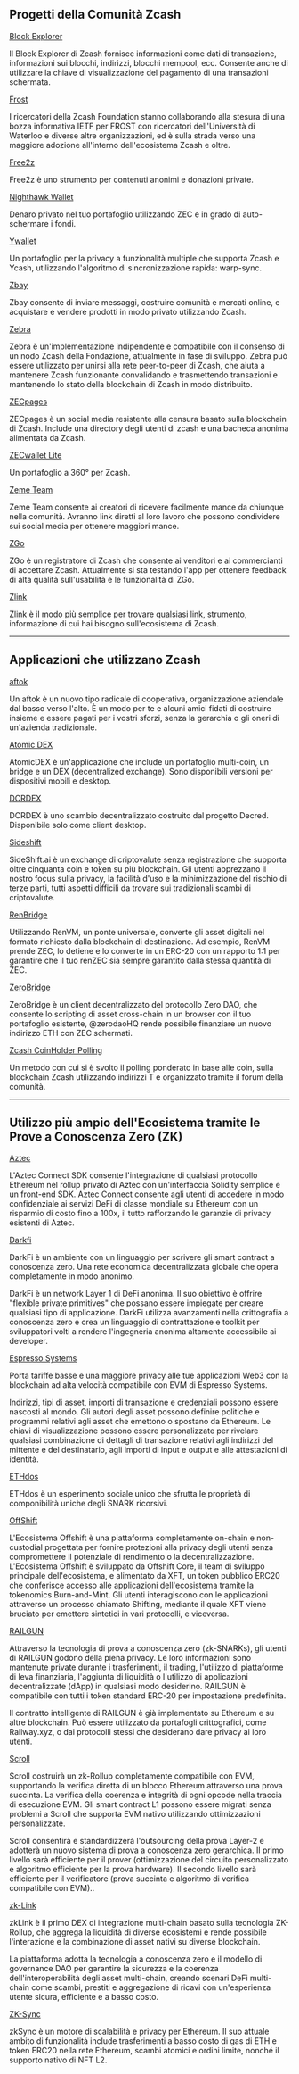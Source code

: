 ## Progetti della Comunità Zcash


[Block Explorer](https://zcashblockexplorer.com)

Il Block Explorer di Zcash fornisce informazioni come dati di transazione, informazioni sui blocchi, indirizzi, blocchi mempool, ecc. Consente anche di utilizzare la chiave di visualizzazione del pagamento di una transazioni schermata.


[Frost](https://eprint.iacr.org/2020/852)

I ricercatori della Zcash Foundation stanno collaborando alla stesura di una bozza informativa IETF per FROST con ricercatori dell'Università di Waterloo e diverse altre organizzazioni, ed è sulla strada verso una maggiore adozione all'interno dell'ecosistema Zcash e oltre.


[Free2z](https://free2z.cash)

Free2z è uno strumento per contenuti anonimi e donazioni private.


[Nighthawk Wallet](https://nighthawkwallet.com/)

Denaro privato nel tuo portafoglio utilizzando ZEC e in grado di auto-schermare i fondi.

[Ywallet](https://ywallet.app/)

Un portafoglio per la privacy a funzionalità multiple che supporta Zcash e Ycash, utilizzando l'algoritmo di sincronizzazione rapida: warp-sync.

[Zbay](https://www.zbay.app/index.html)

Zbay consente di inviare messaggi, costruire comunità e mercati online, e acquistare e vendere prodotti in modo privato utilizzando Zcash.


[Zebra](https://zfnd.org/zebra/)

Zebra è un'implementazione indipendente e compatibile con il consenso di un nodo Zcash della Fondazione, attualmente in fase di sviluppo. Zebra può essere utilizzato per unirsi alla rete peer-to-peer di Zcash, che aiuta a mantenere Zcash funzionante convalidando e trasmettendo transazioni e mantenendo lo stato della blockchain di Zcash in modo distribuito.


[ZECpages](https://www.zecpages.com/z/all)

ZECpages è un social media resistente alla censura basato sulla blockchain di Zcash. Include una directory degli utenti di zcash e una bacheca anonima alimentata da Zcash.

[ZECwallet Lite](https://zecwallet.co)

Un portafoglio a 360° per Zcash.

[Zeme Team](https://zeme.team/)

Zeme Team consente ai creatori di ricevere facilmente mance da chiunque nella comunità. Avranno link diretti al loro lavoro che possono condividere sui social media per ottenere maggiori mance.


[ZGo](https://zgo.cash)

ZGo è un registratore di Zcash che consente ai venditori e ai commercianti di accettare Zcash. Attualmente si sta testando l'app per ottenere feedback di alta qualità sull'usabilità e le funzionalità di ZGo.

[Zlink](https://zlink.click)

Zlink è il modo più semplice per trovare qualsiasi link, strumento, informazione di cui hai bisogno sull'ecosistema di Zcash.

___
## Applicazioni che utilizzano Zcash


[aftok](https://aftok.com)

Un aftok è un nuovo tipo radicale di cooperativa, organizzazione aziendale dal basso verso l'alto. È un modo per te e alcuni amici fidati di costruire insieme e essere pagati per i vostri sforzi, senza la gerarchia o gli oneri di un'azienda tradizionale.

[Atomic DEX](https://atomicdex.io/en/)

AtomicDEX è un'applicazione che include un portafoglio multi-coin, un bridge e un DEX (decentralized exchange). Sono disponibili versioni per dispositivi mobili e desktop.


[DCRDEX](https://dex.decred.org)

DCRDEX è uno scambio decentralizzato costruito dal progetto Decred. Disponibile solo come client desktop.

[Sideshift](https://sideshift.ai)

SideShift.ai è un exchange di criptovalute senza registrazione che supporta oltre cinquanta coin e token su più blockchain. Gli utenti apprezzano il nostro focus sulla privacy, la facilità d'uso e la minimizzazione del rischio di terze parti, tutti aspetti difficili da trovare sui tradizionali scambi di criptovalute.


[RenBridge](https://bridge.renproject.io/welcome)

Utilizzando RenVM, un ponte universale, converte gli asset digitali nel formato richiesto dalla blockchain di destinazione. Ad esempio, RenVM prende ZEC, lo detiene e lo converte in un ERC-20 con un rapporto 1:1 per garantire che il tuo renZEC sia sempre garantito dalla stessa quantità di ZEC.


[ZeroBridge](https://bridge.zerodao.com/#/transfer/ETH)

ZeroBridge è un client decentralizzato del protocollo Zero DAO, che consente lo scripting di asset cross-chain in un browser con il tuo portafoglio esistente, @zerodaoHQ rende possibile finanziare un nuovo indirizzo ETH con ZEC schermati.


[Zcash CoinHolder Polling](https://forum.zcashcommunity.com/t/coin-holder-polling-instructions/40170)

Un metodo con cui si è svolto il polling ponderato in base alle coin, sulla blockchain Zcash utilizzando indirizzi T e organizzato tramite il forum della comunità.


___
## Utilizzo più ampio dell'Ecosistema tramite le Prove a Conoscenza Zero (ZK)


[Aztec](https://aztec.network/index.html)

L'Aztec Connect SDK consente l'integrazione di qualsiasi protocollo Ethereum nel rollup privato di Aztec con un'interfaccia Solidity semplice e un front-end SDK. Aztec Connect consente agli utenti di accedere in modo confidenziale ai servizi DeFi di classe mondiale su Ethereum con un risparmio di costo fino a 100x, il tutto rafforzando le garanzie di privacy esistenti di Aztec.

[Darkfi](https://dark.fi)

DarkFi è un ambiente con un linguaggio per scrivere gli smart contract a conoscenza zero. Una rete economica decentralizzata globale che opera completamente in modo anonimo.

DarkFi è un network Layer 1 di DeFi anonima. Il suo obiettivo è offrire "flexible private primitives" che possano essere impiegate per creare qualsiasi tipo di applicazione. DarkFi utilizza avanzamenti nella crittografia a conoscenza zero e crea un linguaggio di contrattazione e toolkit per sviluppatori volti a rendere l'ingegneria anonima altamente accessibile ai developer.

[Espresso Systems](https://www.espressosys.com)

Porta tariffe basse e una maggiore privacy alle tue applicazioni Web3 con la blockchain ad alta velocità compatibile con EVM di Espresso Systems.

Indirizzi, tipi di asset, importi di transazione e credenziali possono essere nascosti al mondo. Gli autori degli asset possono definire politiche e programmi relativi agli asset che emettono o spostano da Ethereum. Le chiavi di visualizzazione possono essere personalizzate per rivelare qualsiasi combinazione di dettagli di transazione relativi agli indirizzi del mittente e del destinatario, agli importi di input e output e alle attestazioni di identità.


[ETHdos](https://ethdos.xyz)

ETHdos è un esperimento sociale unico che sfrutta le proprietà di componibilità uniche degli SNARK ricorsivi.


[OffShift](https://offshift.io/#top)

L'Ecosistema Offshift è una piattaforma completamente on-chain e non-custodial progettata per fornire protezioni alla privacy degli utenti senza compromettere il potenziale di rendimento o la decentralizzazione. L'Ecosistema Offshift è sviluppato da Offshift Core, il team di sviluppo principale dell'ecosistema, e alimentato da XFT, un token pubblico ERC20 che conferisce accesso alle applicazioni dell'ecosistema tramite la tokenomics Burn-and-Mint. Gli utenti interagiscono con le applicazioni attraverso un processo chiamato Shifting, mediante il quale XFT viene bruciato per emettere sintetici in vari protocolli, e viceversa.

[RAILGUN](https://railgun.org/#/)

Attraverso la tecnologia di prova a conoscenza zero (zk-SNARKs), gli utenti di RAILGUN godono della piena privacy. Le loro informazioni sono mantenute private durante i trasferimenti, il trading, l'utilizzo di piattaforme di leva finanziaria, l'aggiunta di liquidità o l'utilizzo di applicazioni decentralizzate (dApp) in qualsiasi modo desiderino. RAILGUN è compatibile con tutti i token standard ERC-20 per impostazione predefinita.

Il contratto intelligente di RAILGUN è già implementato su Ethereum e su altre blockchain. Può essere utilizzato da portafogli crittografici, come Railway.xyz, o dai protocolli stessi che desiderano dare privacy ai loro utenti.

[Scroll](https://scroll.io)

Scroll costruirà un zk-Rollup completamente compatibile con EVM, supportando la verifica diretta di un blocco Ethereum attraverso una prova succinta. La verifica della coerenza e integrità di ogni opcode nella traccia di esecuzione EVM. Gli smart contract L1 possono essere migrati senza problemi a Scroll che supporta EVM nativo utilizzando ottimizzazioni personalizzate.

Scroll consentirà e standardizzerà l'outsourcing della prova Layer-2 e adotterà un nuovo sistema di prova a conoscenza zero gerarchica. Il primo livello sarà efficiente per il prover (ottimizzazione del circuito personalizzato e algoritmo efficiente per la prova hardware). Il secondo livello sarà efficiente per il verificatore (prova succinta e algoritmo di verifica compatibile con EVM)..

[zk-Link](https://www.zk.link)

zkLink è il primo DEX di integrazione multi-chain basato sulla tecnologia ZK-Rollup, che aggrega la liquidità di diverse ecosistemi e rende possibile l'interazione e la combinazione di asset nativi su diverse blockchain.

La piattaforma adotta la tecnologia a conoscenza zero e il modello di governance DAO per garantire la sicurezza e la coerenza dell'interoperabilità degli asset multi-chain, creando scenari DeFi multi-chain come scambi, prestiti e aggregazione di ricavi con un'esperienza utente sicura, efficiente e a basso costo.

[ZK-Sync](https://zksync.io)

zkSync è un motore di scalabilità e privacy per Ethereum. Il suo attuale ambito di funzionalità include trasferimenti a basso costo di gas di ETH e token ERC20 nella rete Ethereum, scambi atomici e ordini limite, nonché il supporto nativo di NFT L2.
